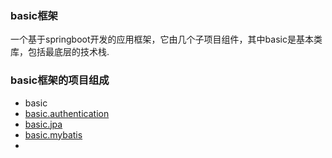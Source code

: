 ### basic框架
一个基于springboot开发的应用框架，它由几个子项目组件，其中basic是基本类库，包括最底层的技术栈.
### basic框架的项目组成
* basic
* [basic.authentication](https://github.com/bfyxzls/basic.authentication)
* [basic.jpa](https://github.com/bfyxzls/base.jpa)
* [basic.mybatis](https://github.com/bfyxzls/basic.mybatis)
* 
